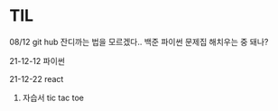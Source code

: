 # TIL

08/12 git hub 잔디까는 법을 모르겠다.. 백준 파이썬 문제집 해치우는 중 돼나? 

21-12-12 파이썬

21-12-22 react

1. 자습서 tic tac toe 
